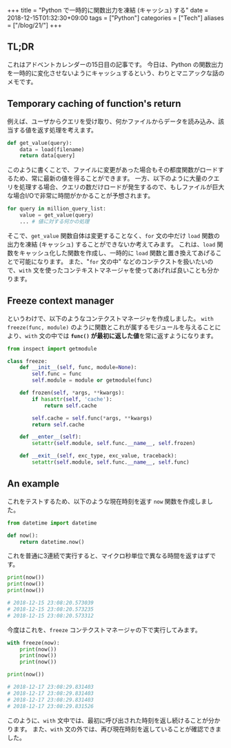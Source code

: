 +++
title = "Python で一時的に関数出力を凍結 (キャッシュ) する"
date = 2018-12-15T01:32:30+09:00
tags = ["Python"]
categories = ["Tech"]
aliases = ["/blog/21/"]
+++

## TL;DR

これはアドベントカレンダーの15日目の記事です。
今日は、Python の関数出力を一時的に変化させないようにキャッシュするという、わりとマニアックな話のメモです。

## Temporary caching of function's return

例えば、ユーザからクエリを受け取り、何かファイルからデータを読み込み、該当する値を返す処理を考えます。

```python
def get_value(query):
    data = load(filename)
    return data[query]
```

このように書くことで、ファイルに変更があった場合もその都度関数がロードするため、常に最新の値を得ることができます。
一方、以下のように大量のクエリを処理する場合、クエリの数だけロードが発生するので、もしファイルが巨大な場合I/Oで非常に時間がかかることが予想されます。

```python
for query in million_query_list:
    value = get_value(query)
    ... # 値に対する何かの処理
```

そこで、`get_value` 関数自体は変更することなく、`for` 文の中だけ `load` 関数の出力を凍結 (キャッシュ) することができないか考えてみます。
これは、`load` 関数をキャッシュ化した関数を作成し、一時的に `load` 関数と置き換えてあげることで可能になります。
また、"`for` 文の中" などのコンテクストを扱いたいので、`with` 文を使ったコンテキストマネージャを使ってあげれば良いことも分かります。

## Freeze context manager

というわけで、以下のようなコンテクストマネージャを作成しました。
`with freeze(func, module)` のように関数とこれが属するモジュールを与えることにより、`with` 文の中では **`func()` が最初に返した値**を常に返すようになります。

```python
from inspect import getmodule

class freeze:
    def __init__(self, func, module=None):
        self.func = func
        self.module = module or getmodule(func)

    def frozen(self, *args, **kwargs):
        if hasattr(self, 'cache'):
            return self.cache

        self.cache = self.func(*args, **kwargs)
        return self.cache

    def __enter__(self):
        setattr(self.module, self.func.__name__, self.frozen)

    def __exit__(self, exc_type, exc_value, traceback):
        setattr(self.module, self.func.__name__, self.func)
```

## An example

これをテストするため、以下のような現在時刻を返す `now` 関数を作成しました。

```python
from datetime import datetime

def now():
    return datetime.now()
```

これを普通に3連続で実行すると、マイクロ秒単位で異なる時間を返すはずです。

```python
print(now())
print(now())
print(now())

# 2018-12-15 23:08:20.573039
# 2018-12-15 23:08:20.573235
# 2018-12-15 23:08:20.573312
```

今度はこれを、`freeze` コンテクストマネージャの下で実行してみます。

```python
with freeze(now):
    print(now())
    print(now())
    print(now())

print(now())

# 2018-12-17 23:08:29.831403
# 2018-12-17 23:08:29.831403
# 2018-12-17 23:08:29.831403
# 2018-12-17 23:08:29.831526
```

このように、`with` 文中では、最初に呼び出された時刻を返し続けることが分かります。
また、`with` 文の外では、再び現在時刻を返していることが確認できました。

